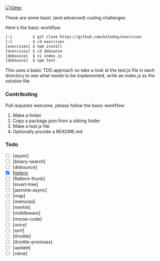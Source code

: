 [![Gitter][gitter-image]][gitter-url]

These are some basic (and advanced) coding challenges

Here's the basic workflow:

```bash
[~]         $ git clone https://github.com/kolodny/exercises
[~]         $ cd exercises
[exercises] $ npm install
[exercises] $ cd debounce
[debounce]  $ vi index.js
[debounce]  $ npm test
```

This uses a basic TDD approach so take a look at the test.js file in each directory to see what needs to be implemented, write an index.js as the solution file

### Contributing

Pull requests welcome, please follow the basic workflow:

1. Make a folder
2. Copy a package.json from a sibling folder
3. Make a test.js file
4. Optionally provide a README.md

[gitter-image]: https://badges.gitter.im/Join%20Chat.svg
[gitter-url]: https://gitter.im/kolodny/exercises

### Todo

* [ ] [async]
* [ ] [binary-search]
* [ ] [debounce]
* [x] [flattern](flattern/index.js)
* [ ] [flattern-thunk]
* [ ] [invert-tree]
* [ ] [jasmine-async]
* [ ] [map]
* [ ] [memoize]
* [ ] [merkle]
* [ ] [middleware]
* [ ] [morse-code]
* [ ] [once]
* [ ] [sort]
* [ ] [throttle]
* [ ] [throttle-promises]
* [ ] [update]
* [ ] [value]
